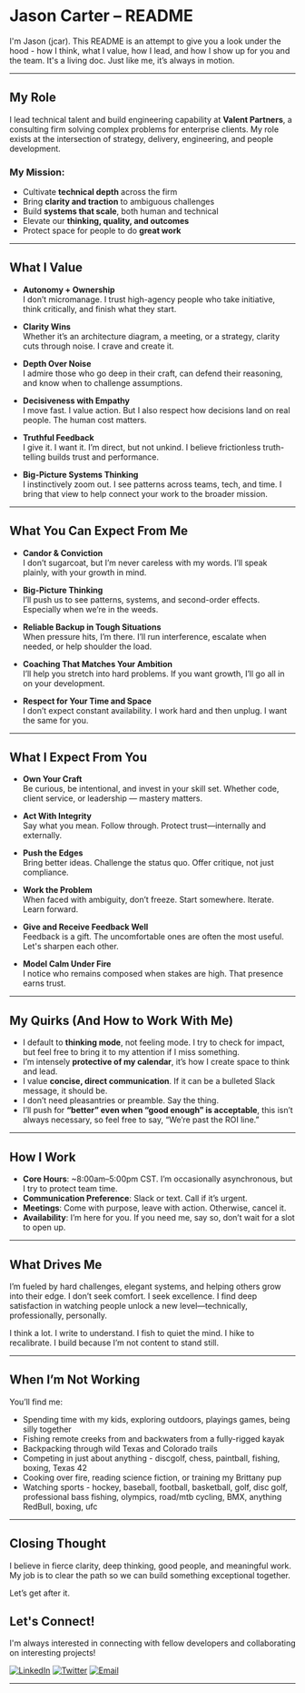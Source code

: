 # Jason Carter – README

I'm Jason (jcar). This README is an attempt to give you a look under the hood - how I think, what I value, how I lead, and how I show up for you and the team. It's a living doc. Just like me, it’s always in motion.

---

## My Role

I lead technical talent and build engineering capability at **Valent Partners**, a consulting firm solving complex problems for enterprise clients. My role exists at the intersection of strategy, delivery, engineering, and people development.

### My Mission:
- Cultivate **technical depth** across the firm
- Bring **clarity and traction** to ambiguous challenges
- Build **systems that scale**, both human and technical
- Elevate our **thinking, quality, and outcomes**
- Protect space for people to do **great work**

---

## What I Value

- **Autonomy + Ownership**  
  I don’t micromanage. I trust high-agency people who take initiative, think critically, and finish what they start.

- **Clarity Wins**  
  Whether it’s an architecture diagram, a meeting, or a strategy, clarity cuts through noise. I crave and create it.

- **Depth Over Noise**  
  I admire those who go deep in their craft, can defend their reasoning, and know when to challenge assumptions.

- **Decisiveness with Empathy**  
  I move fast. I value action. But I also respect how decisions land on real people. The human cost matters.

- **Truthful Feedback**  
  I give it. I want it. I’m direct, but not unkind. I believe frictionless truth-telling builds trust and performance.

- **Big-Picture Systems Thinking**  
  I instinctively zoom out. I see patterns across teams, tech, and time. I bring that view to help connect your work to the broader mission.

---

## What You Can Expect From Me

- **Candor & Conviction**  
  I don’t sugarcoat, but I’m never careless with my words. I’ll speak plainly, with your growth in mind.

- **Big-Picture Thinking**  
  I’ll push us to see patterns, systems, and second-order effects. Especially when we’re in the weeds.

- **Reliable Backup in Tough Situations**  
  When pressure hits, I’m there. I’ll run interference, escalate when needed, or help shoulder the load.

- **Coaching That Matches Your Ambition**  
  I’ll help you stretch into hard problems. If you want growth, I’ll go all in on your development.

- **Respect for Your Time and Space**  
  I don’t expect constant availability. I work hard and then unplug. I want the same for you.

---

## What I Expect From You

- **Own Your Craft**  
  Be curious, be intentional, and invest in your skill set. Whether code, client service, or leadership — mastery matters.

- **Act With Integrity**  
  Say what you mean. Follow through. Protect trust—internally and externally.

- **Push the Edges**  
  Bring better ideas. Challenge the status quo. Offer critique, not just compliance.

- **Work the Problem**  
  When faced with ambiguity, don’t freeze. Start somewhere. Iterate. Learn forward.

- **Give and Receive Feedback Well**  
  Feedback is a gift. The uncomfortable ones are often the most useful. Let's sharpen each other.

- **Model Calm Under Fire**  
  I notice who remains composed when stakes are high. That presence earns trust.

---

## My Quirks (And How to Work With Me)

- I default to **thinking mode**, not feeling mode. I try to check for impact, but feel free to bring it to my attention if I miss something.
- I’m intensely **protective of my calendar**, it’s how I create space to think and lead.
- I value **concise, direct communication**. If it can be a bulleted Slack message, it should be.
- I don’t need pleasantries or preamble. Say the thing.
- I’ll push for **“better” even when “good enough” is acceptable**, this isn’t always necessary, so feel free to say, “We’re past the ROI line.”

---

## How I Work

- **Core Hours**: ~8:00am–5:00pm CST. I’m occasionally asynchronous, but I try to protect team time.
- **Communication Preference**: Slack or text. Call if it’s urgent.
- **Meetings**: Come with purpose, leave with action. Otherwise, cancel it.
- **Availability**: I’m here for you. If you need me, say so, don’t wait for a slot to open up.

---

## What Drives Me

I’m fueled by hard challenges, elegant systems, and helping others grow into their edge. I don’t seek comfort. I seek excellence. I find deep satisfaction in watching people unlock a new level—technically, professionally, personally.

I think a lot. I write to understand. I fish to quiet the mind. I hike to recalibrate. I build because I’m not content to stand still.

---

## When I’m Not Working

You’ll find me:
- Spending time with my kids, exploring outdoors, playings games, being silly together
- Fishing remote creeks from and backwaters from a fully-rigged kayak
- Backpacking through wild Texas and Colorado trails
- Competing in just about anything - discgolf, chess, paintball, fishing, boxing, Texas 42
- Cooking over fire, reading science fiction, or training my Brittany pup
- Watching sports - hockey, baseball, football, basketball, golf, disc golf, professional bass fishing, olympics, road/mtb cycling, BMX, anything RedBull, boxing, ufc

---

## Closing Thought

I believe in fierce clarity, deep thinking, good people, and meaningful work. My job is to clear the path so we can build something exceptional together.

Let’s get after it.

## Let's Connect!

I'm always interested in connecting with fellow developers and collaborating on interesting projects!

[![LinkedIn](https://img.shields.io/badge/-LinkedIn-0077B5?style=flat-square&logo=linkedin&logoColor=white)](https://linkedin.com/in/jason-carter-valent-partners)
[![Twitter](https://img.shields.io/badge/-Twitter-1DA1F2?style=flat-square&logo=twitter&logoColor=white)](https://twitter.com/jcar)
[![Email](https://img.shields.io/badge/-Email-D14836?style=flat-square&logo=gmail&logoColor=white)](mailto:jason.joe.carter@gmail.com)


---

